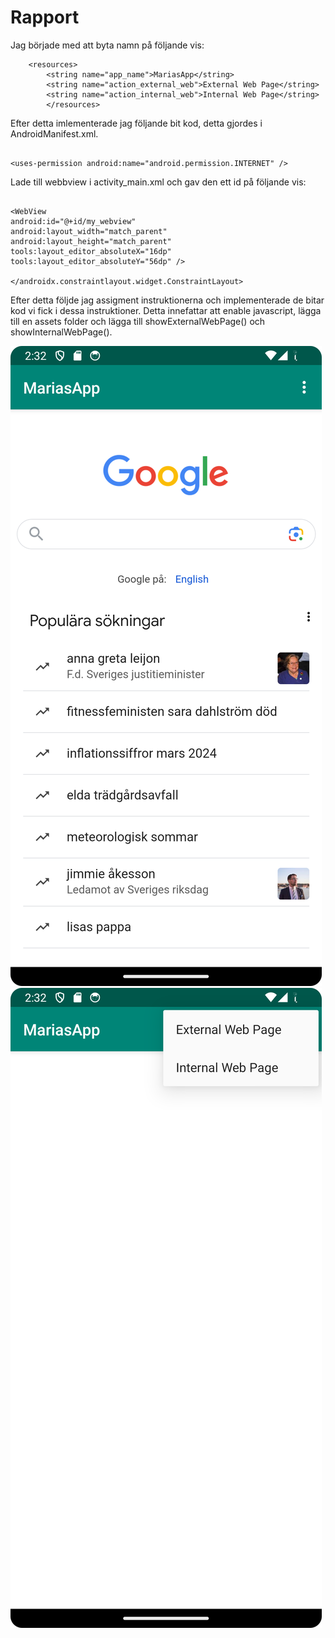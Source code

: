 
# Rapport

Jag började med att byta namn på följande vis:
```
    <resources>
        <string name="app_name">MariasApp</string>
        <string name="action_external_web">External Web Page</string>
        <string name="action_internal_web">Internal Web Page</string>
        </resources>
```

Efter detta imlementerade jag följande bit kod, detta gjordes i AndroidManifest.xml.
```

<uses-permission android:name="android.permission.INTERNET" />
```

Lade till webbview i activity_main.xml och gav den ett id på följande vis:
```

<WebView
android:id="@+id/my_webview"
android:layout_width="match_parent"
android:layout_height="match_parent"
tools:layout_editor_absoluteX="16dp"
tools:layout_editor_absoluteY="56dp" />

</androidx.constraintlayout.widget.ConstraintLayout>

```

Efter detta följde jag assigment instruktionerna och implementerade de bitar kod vi fick i dessa instruktioner. 
Detta innefattar att enable javascript, lägga till en assets folder och lägga till showExternalWebPage() och showInternalWebPage().




![](external.png)
![](internal.png)
